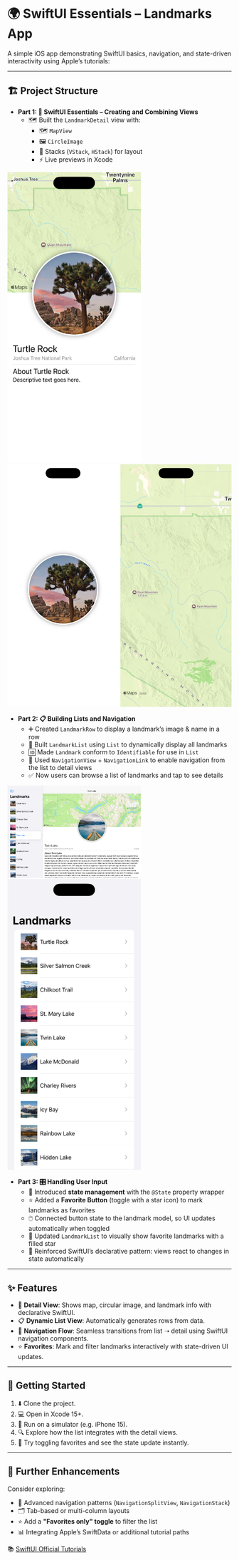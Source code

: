 # 🌍 SwiftUI Essentials – Landmarks App

A simple iOS app demonstrating SwiftUI basics, navigation, and state-driven interactivity using Apple’s tutorials:

---

## 🏗️ Project Structure

- **Part 1: 🧩 SwiftUI Essentials – Creating and Combining Views**
  - 🗺️ Built the `LandmarkDetail` view with:
    - 🗺️ `MapView`
    - 🖼️ `CircleImage`
    - 📐 Stacks (`VStack`, `HStack`) for layout
    - ⚡ Live previews in Xcode
   
<img src="Screenshots/landmark-detail.png" width="300" alt="Landmark Detail View"/>
<img src="Screenshots/circle-image.png" width="250" alt="Circle Image"/>
<img src="Screenshots/map-view.png" width="250" alt="Map View"/>

- **Part 2: 📋 Building Lists and Navigation**
  - ➕ Created `LandmarkRow` to display a landmark’s image & name in a row
  - 📜 Built `LandmarkList` using `List` to dynamically display all landmarks
  - 🆔 Made `Landmark` conform to `Identifiable` for use in `List`
  - 🔗 Used `NavigationView` + `NavigationLink` to enable navigation from the list to detail views
  - ✅ Now users can browse a list of landmarks and tap to see details
 
<img src="Screenshots/LandmarkList.png" width="300" alt="Landmark List View"/>
<img src="Screenshots/LandmarkListPhone.png" width="300" alt="Landmark List View"/>

- **Part 3: 🎛️ Handling User Input**
  - 📌 Introduced **state management** with the `@State` property wrapper  
  - ⭐ Added a **Favorite Button** (toggle with a star icon) to mark landmarks as favorites
  - 🖱️ Connected button state to the landmark model, so UI updates automatically when toggled
  - 📲 Updated `LandmarkList` to visually show favorite landmarks with a filled star
  - 🎯 Reinforced SwiftUI’s declarative pattern: views react to changes in state automatically

---

## ✨ Features
- 📍 **Detail View**: Shows map, circular image, and landmark info with declarative SwiftUI.  
- 📋 **Dynamic List View**: Automatically generates rows from data.  
- 🧭 **Navigation Flow**: Seamless transitions from list ➝ detail using SwiftUI navigation components.  
- ⭐ **Favorites**: Mark and filter landmarks interactively with state-driven UI updates.  

---

## 🚀 Getting Started
1. ⬇️ Clone the project.  
2. 💻 Open in Xcode 15+.  
3. 📱 Run on a simulator (e.g. iPhone 15).  
4. 🔍 Explore how the list integrates with the detail views.  
5. 🎨 Try toggling favorites and see the state update instantly.  

---

## 🔮 Further Enhancements
Consider exploring:  
- 🧭 Advanced navigation patterns (`NavigationSplitView`, `NavigationStack`)  
- 🗂️ Tab-based or multi-column layouts  
- ⭐ Add a **"Favorites only" toggle** to filter the list  
- 📊 Integrating Apple’s SwiftData or additional tutorial paths  

📚 [SwiftUI Official Tutorials](https://developer.apple.com/tutorials/swiftui)
